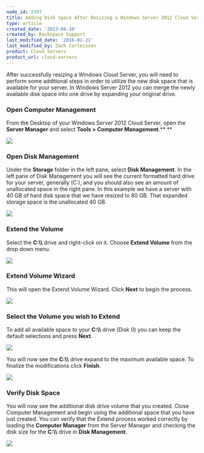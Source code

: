 ```yaml
---
node_id: 3397
title: Adding Disk Space After Resizing a Windows Server 2012 Cloud Server
type: article
created_date: '2013-04-10'
created_by: Rackspace Support
last_modified_date: '2016-01-21'
last_modified_by: Zach Corleissen
product: Cloud Servers
product_url: cloud-servers
---
```


After successfully resizing a Windows Cloud Server, you will need to perform
some additional steps in order to utilize the new disk space that is
available for your server. In Windows Server 2012 you can merge the
newly available disk space into one drive by expanding your original
drive.

### Open Computer Management

From the Desktop of your Windows Server 2012 Cloud Server, open
the **Server Manager** and select **Tools > Computer
Management**.** **

![](https://8026b2e3760e2433679c-fffceaebb8c6ee053c935e8915a3fbe7.ssl.cf2.rackcdn.com/field/image/tools_computer_manager.png)

### Open Disk Management

Under the **Storage** folder in the left pane, select **Disk
Management**. In the left pane of Disk Management you will see the
current formatted hard drive for your server, generally (C:), and you
should also see an amount of unallocated space in the right pane. In
this example we have a server with 40 GB of hard disk space that we have
resized to 80 GB. That expanded storage space is the unallocated 40 GB.

![](https://8026b2e3760e2433679c-fffceaebb8c6ee053c935e8915a3fbe7.ssl.cf2.rackcdn.com/field/image/disk_managment.png)

### Extend the Volume

Select the **C:&#92;&#92;** drive and right-click on it.  Choose **Extend
Volume** from the drop down menu.

![](https://8026b2e3760e2433679c-fffceaebb8c6ee053c935e8915a3fbe7.ssl.cf2.rackcdn.com/field/image/extend_volume.png)

### Extend Volume Wizard

This will open the Extend Volume Wizard. Click **Next** to begin the
process.

![](https://8026b2e3760e2433679c-fffceaebb8c6ee053c935e8915a3fbe7.ssl.cf2.rackcdn.com/field/image/extend_1.png)

### Select the Volume you wish to Extend

To add all available space to your **C:&#92;&#92;** drive (Disk 0) you can keep
the default selections and press **Next**.

![](https://8026b2e3760e2433679c-fffceaebb8c6ee053c935e8915a3fbe7.ssl.cf2.rackcdn.com/field/image/extend_2.png)

You will now see the **C:&#92;&#92;** drive expand to the maximum available space.
To finalize the modifications click **Finish**.

![](https://8026b2e3760e2433679c-fffceaebb8c6ee053c935e8915a3fbe7.ssl.cf2.rackcdn.com/field/image/extend_3.png)

### Verify Disk Space

You will now see the additional disk drive volume that you created. Close Computer Management and begin using the additional space that you
have just created. You can verify that the Extend process worked
correctly by loading the **Computer Manager** from the Server
Manager and checking the disk size for the **C:&#92;&#92;** drive in **Disk
Management**.

![](https://8026b2e3760e2433679c-fffceaebb8c6ee053c935e8915a3fbe7.ssl.cf2.rackcdn.com/field/image/verify.png)
